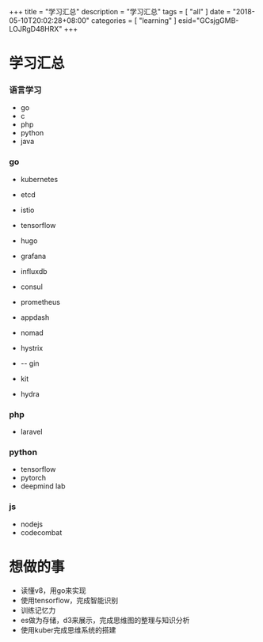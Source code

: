 +++
title = "学习汇总"
description = "学习汇总"
tags = [
    "all"
]
date = "2018-05-10T20:02:28+08:00"
categories = [
    "learning"
]
esid="GCsjgGMB-LOJRgD48HRX"
+++
# 学习汇总

### 语言学习
* go
* c
* php
* python
* java

### 

### 

### go
* kubernetes
* etcd
* istio
* tensorflow
* hugo
* grafana
* influxdb
* consul
* prometheus
* appdash
* nomad
* hystrix
* -- gin

* kit
* hydra



### php
* laravel

### python
* tensorflow
* pytorch
* deepmind lab


### js
* nodejs
* codecombat


# 想做的事
* 读懂v8，用go来实现
* 使用tensorflow，完成智能识别
* 训练记忆力
* es做为存储，d3来展示，完成思维图的整理与知识分析
* 使用kuber完成思维系统的搭建


